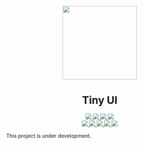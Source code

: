 <p align="center">
  <a href="http://tiny-ui.org">
    <img width="200" src="https://github.com/wangdicoder/tiny-ui/blob/master/site/src/assets/logo/logo.svg">
  </a>
</p>

<h1 align="center">Tiny UI</h1>

<p align="center">
  <a href="https://www.npmjs.com/package/tiny-ui">
    <img src="https://img.shields.io/npm/v/tiny-ui.svg?style=flat-square"/>
  </a>
  <a href="https://travis-ci.org/wangdicoder/tiny-ui">
    <img src="https://travis-ci.org/wangdicoder/tiny-ui.svg?style=flat-square&branch=master">
  </a>
  <a href="https://www.npmjs.com/package/tiny-ui">
    <img src="https://img.shields.io/npm/dw/tiny-ui.svg?style=flat-square">
  </a>
  <a href="">
    <img src="https://img.shields.io/bundlephobia/minzip/tiny-ui.svg?style=flat-square">
  </a>
  <br>
  <a href="">
    <img src="https://img.shields.io/static/v1?label=react&message=%3E=16.8&color=61dafb&style=flat-square">
  </a>
  <a href="https://github.com/wangdicoder/tiny-ui/issues">
    <img src="https://img.shields.io/github/issues/wangdicoder/tiny-ui-react.svg?style=flat-square">
  </a>
  <a href="https://github.com/wangdicoder/tiny-ui/blob/master/LICENSE">
    <img src="https://img.shields.io/npm/l/tiny-ui.svg?style=flat-square">
  </a>
  <a href="https://david-dm.org/wangdicoder/tiny-ui">
    <img src="https://david-dm.org/wangdicoder/tiny-ui/status.svg?style=flat-square"/>
  </a>
  <a href="https://david-dm.org/wangdicoder/tiny-ui?type=dev">
    <img src="https://david-dm.org/wangdicoder/tiny-ui/dev-status.svg?style=flat-square"/>
  </a>
</p>

This project is under development.
